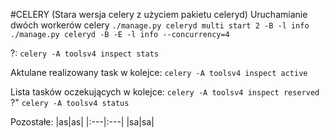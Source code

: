 #CELERY
(Stara wersja celery z użyciem pakietu celeryd)
Uruchamianie dwóch workerów celery
`./manage.py celeryd multi start 2 -B -l info`
`./manage.py celeryd -B -E -l info --concurrency=4`


?:
`celery -A toolsv4 inspect stats`

Aktulane realizowany task w kolejce:
`celery -A toolsv4 inspect active`

Lista tasków oczekujących w kolejce:
`celery -A toolsv4 inspect reserved`
?"
`celery -A toolsv4 status`

Pozostałe:
|as|as|
|:---|:---|
|sa|sa|







